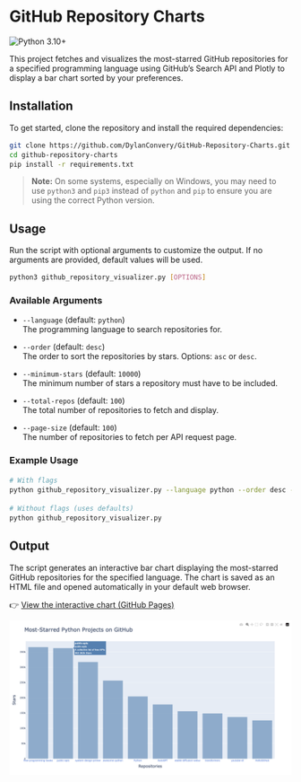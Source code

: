 # GitHub Repository Charts

![Python 3.10+](https://img.shields.io/badge/Python-3.10%2B-blue?logo=python&logoColor=ffdd54)

This project fetches and visualizes the most-starred GitHub repositories for a specified programming language using GitHub’s Search API and Plotly to display a bar chart sorted by your preferences.

## Installation

To get started, clone the repository and install the required dependencies:

```bash
git clone https://github.com/DylanConvery/GitHub-Repository-Charts.git
cd github-repository-charts
pip install -r requirements.txt
```

> **Note:** On some systems, especially on Windows, you may need to use `python3` and `pip3` instead of `python` and `pip` to ensure you are using the correct Python version.

## Usage

Run the script with optional arguments to customize the output. If no arguments are provided, default values will be used.

```bash
python3 github_repository_visualizer.py [OPTIONS]
```

### Available Arguments

- `--language` (default: `python`)  
  The programming language to search repositories for.

- `--order` (default: `desc`)  
  The order to sort the repositories by stars. Options: `asc` or `desc`.

- `--minimum-stars` (default: `10000`)  
  The minimum number of stars a repository must have to be included.

- `--total-repos` (default: `100`)  
  The total number of repositories to fetch and display.

- `--page-size` (default: `100`)  
  The number of repositories to fetch per API request page.

### Example Usage

```bash
# With flags
python github_repository_visualizer.py --language python --order desc --minimum-stars 10000 --total-repos 20 --page-size 50

# Without flags (uses defaults)
python github_repository_visualizer.py
```

## Output

The script generates an interactive bar chart displaying the most-starred GitHub repositories for the specified language. The chart is saved as an HTML file and opened automatically in your default web browser.

👉 [View the interactive chart (GitHub Pages)](https://dylanconvery.github.io/GitHub-Repository-Charts/)

![Sample Chart Screenshot](docs/images/sample_chart.png)